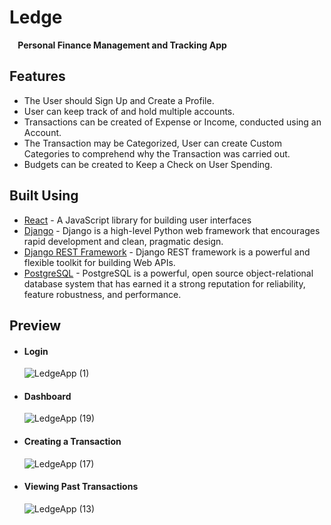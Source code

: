 # Ledge
**&nbsp;&nbsp;&nbsp;&nbsp;Personal Finance Management and Tracking App**
## Features
- The User should Sign Up and Create a Profile.
- User can keep track of and hold multiple accounts.
- Transactions can be created of Expense or Income, conducted using an Account.
- The Transaction may be Categorized, User can create Custom Categories to comprehend why the Transaction was carried out.
- Budgets can be created to Keep a Check on User Spending.

## Built Using
- [React](https://reactjs.org/) - A JavaScript library for building user interfaces
- [Django](https://www.djangoproject.com/) - Django is a high-level Python web framework that encourages rapid development and clean, pragmatic design.
- [Django REST Framework](https://www.django-rest-framework.org/) - Django REST framework is a powerful and flexible toolkit for building Web APIs.
- [PostgreSQL](https://www.postgresql.org/) - PostgreSQL is a powerful, open source object-relational database system that has earned it a strong reputation for reliability, feature robustness, and performance.


## Preview
- #### Login
  ![LedgeApp (1)](https://user-images.githubusercontent.com/67045923/162608075-d156f809-e5a3-478c-85a5-0933aadf9bf5.png)
- #### Dashboard
  ![LedgeApp (19)](https://user-images.githubusercontent.com/67045923/162608072-eb8216c0-f124-4c40-bfdb-bc1bc53ab6d3.png)
- #### Creating a Transaction
  ![LedgeApp (17)](https://user-images.githubusercontent.com/67045923/162608073-6dcaf440-bb3e-41f5-aa9b-28e5ecfda146.png)
- #### Viewing Past Transactions
  ![LedgeApp (13)](https://user-images.githubusercontent.com/67045923/162608070-aee29f2f-f06c-498d-aaa7-027f6635dea4.png)
